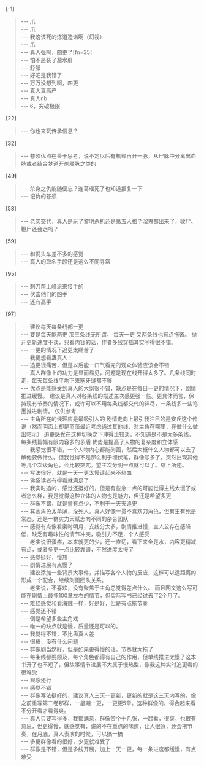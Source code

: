 
[-1] 
>--- 爪<br>
>--- 爪<br>
>--- 我这该死的炼道造诣啊（幻视）<br>
>--- 爪<br>
>--- 真人强啊，四更了[fn=35]<br>
>--- 怕不是装了盐水肝<br>
>--- 舒服<br>
>--- 好吧是我错了<br>
>--- 万万没想到啊，四更<br>
>--- 真人真高产<br>
>--- 真人nb<br>
>--- 6，突破极限<br>

[22] 
>--- 你也来玩传承信息？<br>

[32] 
>--- 苍须优点在善于思考，说不定以后有机缘再开一脉，从尸脉中分离出血脉或者结合梦道开创魇脉之类的<br>

[49] 
>--- 杀身之仇能随便忘？连葛瑶死了也知道报复一下<br>
>--- 记仇的苍须<br>

[58] 
>--- 老实交代，真人是玩了黎明杀机还是第五人格？溜鬼都出来了，收尸、鞭尸还会远吗？<br>

[59] 
>--- 和倪头车差不多的感觉<br>
>--- 真人的取名手段还是这么不同寻常<br>

[95] 
>--- 刺刀帮上峰派来接手的<br>
>--- 伏击他们的凶手<br>
>--- 还有高手<br>

[97] 
>--- 建议每天每条线都一更<br>
>--- 要是每天能两更 那三条线无所谓。
每天一更 又两条线也有点拖沓。
抛开更新速度不谈，只看内容的话，作者多线穿插其实写得很不错。<br>
>--- 一更的情况下追更太痛苦了<br>
>--- 我更想看蛊真人！<br>
>--- 追更很痛苦，但是以后能一口气看完的观众体验应该会不错<br>
>--- 真人群像上的功力是显而易见，问题是现在线开得太多了。几条线同时走，每天每条线平均下来塞牙缝都不够<br>
>--- 优点是能感受到真人的大纲很不错，缺点是在每日一更的情况下，剧情推进缓慢。
建议是真人对各条线的描述主次感更强一些。更具体而言，保持现有节奏的情况下，或许可以不用每条线都交代的详尽，一条线多一些笔墨推进剧情。
仅供参考<br>
>--- 主角所在的线理应是最吸引人的
剧情走向上最引我注目的是安丘这个传说（然而明面上却是蓝藻最近考虑通过其他线，对主角在哪里，在做什么做出暗示）
追更感受在这种切换之下冲得比较淡，不知道是不是太多条线，每条线篇幅有限内容多的矛盾
优势是提高了人物的复杂度和立体感<br>
>--- 我感觉很不错，一个人物内心都能刻画，然后大概什么人物都可以去了解他要做什么。但我觉得不是那么利于埋伏笔，群像写多了，突然出现其他等几个次级角色，会比较突兀。望主次分明一点就可以了。综上所述。<br>
>--- 写法很好，就是一天一更太慢读起来不热血<br>
>--- 佛系读者有得看就满足了<br>
>--- 我实时追的，感觉还挺好的，但是有些急一点的可能觉得主线太慢了或者怎么样，我是觉得这种立体的人物也是魅力，但还是希望多更<br>
>--- 群像不错，就是量有点少，不利于一天天追更<br>
>--- 其余角色太单薄，没死人。真人好像一贯不喜欢刀角色，但有生有死是常态，还是一群实力天赋志向不同的杂合团队<br>
>--- 感觉有点像看秦时明月，支线分太多，剧情推进慢，主人公存在感降低，缺乏有趣味性的情节冲突，吸引力不足，个人感受<br>
>--- 老实说很蛋疼，本来就更的少，还一直切，看下来全是水，内容更精减有点，或者多更一点比较靠谱，不然进度太慢了<br>
>--- 感觉挺好，慢热<br>
>--- 剧情进展有点慢了<br>
>--- 建议添加一些背景大事件，并描写各个人物的反应，这样可以远距离的形成一个配合，继续刻画团队关系。<br>
>--- 老实说，不喜欢，没有聚焦于主角总觉得差点什么。
而且网文这么写可能在剧情上最多100章左右的情节，但实际写书已经过去了2个月了。<br>
>--- 难怪感觉和看海贼一样，好是好，但是有点拖节奏<br>
>--- 感觉还不错<br>
>--- 倒是希望多些主角戏<br>
>--- 唯一的缺点就是慢，质量还是可以的。<br>
>--- 我觉得不错，不比蛊真人差<br>
>--- 很棒，没有什么问题<br>
>--- 群像剧当然好，但是如果更得慢的话，节奏就太拖了<br>
>--- 每条线都要顾及，每个角色都得有自己的作用，但单线推进太慢了这本书开了也不短了，但故事情节进展不大属于慢热型，像我这种实时追更看的很难受<br>
>--- 观感还行<br>
>--- 感觉不错<br>
>--- 群像写法挺好的，建议真人三天一更新，更新的就是这三天内写的，像之前重写第二卷那样，一星期一更，一更更5章。这种群像的，得合起来看不分开看才看得爽。<br>
>--- 真人只要写得多，我都满意，群像赞个十几张，一起看，很爽，也很有意思，但更得慢，就感觉有，讲的不在重点的味道，让人很急，还会拖节奏，在月底，真人表演的时候，可以搞一搞<br>
>--- 多更群像看的很好，少更就难受了<br>
>--- 群像是不错，但是多线开展，加上一天一更，每一条进度都缓慢，有点难受<br>
